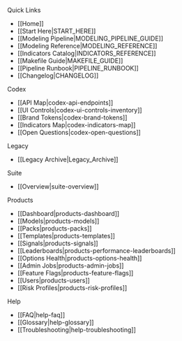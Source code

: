 Quick Links
- [[Home]]
- [[Start Here|START_HERE]]
- [[Modeling Pipeline|MODELING_PIPELINE_GUIDE]]
- [[Modeling Reference|MODELING_REFERENCE]]
- [[Indicators Catalog|INDICATORS_REFERENCE]]
- [[Makefile Guide|MAKEFILE_GUIDE]]
- [[Pipeline Runbook|PIPELINE_RUNBOOK]]
- [[Changelog|CHANGELOG]]

Codex
- [[API Map|codex-api-endpoints]]
- [[UI Controls|codex-ui-controls-inventory]]
- [[Brand Tokens|codex-brand-tokens]]
- [[Indicators Map|codex-indicators-map]]
- [[Open Questions|codex-open-questions]]

Legacy
- [[Legacy Archive|Legacy_Archive]]

Suite
- [[Overview|suite-overview]]

Products
- [[Dashboard|products-dashboard]]
- [[Models|products-models]]
- [[Packs|products-packs]]
- [[Templates|products-templates]]
- [[Signals|products-signals]]
- [[Leaderboards|products-performance-leaderboards]]
- [[Options Health|products-options-health]]
- [[Admin Jobs|products-admin-jobs]]
- [[Feature Flags|products-feature-flags]]
- [[Users|products-users]]
- [[Risk Profiles|products-risk-profiles]]

Help
- [[FAQ|help-faq]]
- [[Glossary|help-glossary]]
- [[Troubleshooting|help-troubleshooting]]
